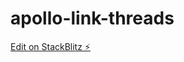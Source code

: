 # apollo-link-threads

[Edit on StackBlitz ⚡️](https://stackblitz.com/edit/webpack-webpack-js-org-zuv8pa)
